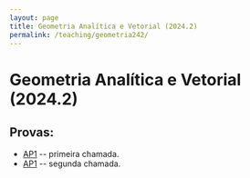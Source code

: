 ```yaml
---
layout: page
title: Geometria Analítica e Vetorial (2024.2)
permalink: /teaching/geometria242/
---
```


# Geometria Analítica e Vetorial (2024.2)

## Provas:
- [AP1]({{site.baseurl}}/teaching/geometria242/ap1.pdf) -- primeira chamada.
- [AP1]({{site.baseurl}}/teaching/geometria242/ap1-2nd.pdf) -- segunda chamada.

